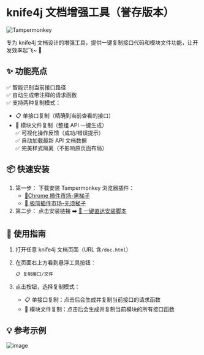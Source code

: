 # knife4j 文档增强工具（誉存版本）

![Tampermonkey](https://img.shields.io/badge/Tampermonkey-%234D4D4D.svg?style=for-the-badge&logo=Tampermonkey&logoColor=white)

专为 knife4j 文档设计的增强工具，提供一键复制接口代码和模块文件功能，让开发效率起飞~ 🚀

## ✨ 功能亮点

✅ 智能识别当前接口路径  
✅ 自动生成带注释的请求函数  
✅ 支持两种复制模式：

- 📋 单接口复制（精确到当前查看的接口）
- 📁 模块文件复制（整组 API 一键生成）  
  ✅ 可视化操作反馈（成功/错误提示）  
  ✅ 自动加载最新 API 文档数据  
  ✅ 完美样式隔离（不影响原页面布局）

## 📦 快速安装

1. 第一步： 下载安装 Tampermonkey 浏览器插件：
   - [🔗Chrome 插件市场-需梯子](https://chrome.google.com/webstore/detail/tampermonkey/dhdgffkkebhmkfjojejmpbldmpobfkfo)
   - [🔗 极简插件市场-无须梯子](https://chrome.zzzmh.cn/info/dhdgffkkebhmkfjojejmpbldmpobfkfo)
2. 第二步： 点击安装链接 ➡️ [🔗 一键直达安装脚本](https://update.greasyfork.org/scripts/536050/knife4j%E6%96%87%E6%A1%A3%20API%E6%96%87%E6%A1%A3%E5%A2%9E%E5%BC%BA%E5%B7%A5%E5%85%B7%28%E8%AA%89%E5%AD%98%E7%89%88%29.user.js)

## 📕 使用指南

1. 打开任意 knife4j 文档页面（URL 含`/doc.html`）
2. 在页面右上方看到悬浮工具按钮：

   ```bash
   📋 复制接口/文件
   ```

3. 点击按钮，选择复制模式：
   - 📋 单接口复制：点击后会生成并复制当前接口的请求函数
   - 📁 模块文件复制：点击后会生成并复制当前模块的所有接口函数

## 💡 参考示例

![image](https://github.com/user-attachments/assets/1d429917-58ec-402a-83d8-09cc47843dd6)
